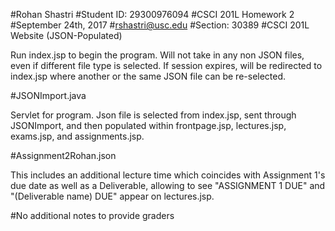 #Rohan Shastri
#Student ID: 29300976094
#CSCI 201L Homework 2
#September 24th, 2017
#rshastri@usc.edu
#Section: 30389
#CSCI 201L Website (JSON-Populated)

Run index.jsp to begin the program. 
Will not take in any non JSON files, 
even if different file type is selected. If
session expires, will be redirected to index.jsp
where another or the same JSON file can be re-selected.


#JSONImport.java 

Servlet for program. Json file is selected from
index.jsp, sent through JSONImport, and then 
populated within frontpage.jsp, lectures.jsp,
exams.jsp, and assignments.jsp.


#Assignment2Rohan.json

This includes an additional lecture time which 
coincides with Assignment 1's due date as well as
a Deliverable, allowing to see "ASSIGNMENT 1 DUE" 
and "(Deliverable name) DUE" appear on lectures.jsp.

#No additional notes to provide graders